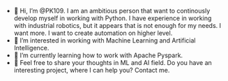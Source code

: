 - 👋 Hi, I’m @PK109. I am an ambitious person that want to continously develop myself in working with Python.
      I have experience in working with industrial robotics, but it appears that is not enough for my needs. I want more. I want to create automation on higher level.
- 👀 I’m interested in working with Machine Learning and Artificial Intelligence. 
- 🌱 I’m currently learning how to work with Apache Pyspark.
- 💞️ Feel free to share your thoughts in ML and AI field. Do you have an interesting project, where I can help you? Contact me.


<!---
- 📫 How to reach me ...
PK109/PK109 is a ✨ special ✨ repository because its `README.md` (this file) appears on your GitHub profile.
You can click the Preview link to take a look at your changes.
--->
